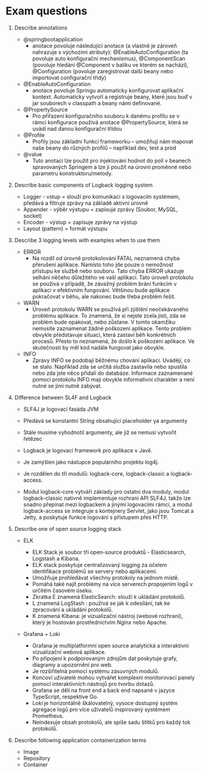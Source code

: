 # Exam questions

1. Describe annotations

    - @springbootapplication
        - anotace povoluje následující anotace (a vlastně je zároveň nahrazuje s výchozími atributy): @EnableAutoConfiguration (ta povoluje auto konfigurační mechanismus), @ComponentScan (povoluje hledání @Component v balíku ve kterém se nachází), @Configuration (povoluje zaregistrovat další beany nebo importovat configurační třídy)
    - @EnableAutoConfiguration
        - anotace povoluje Springu automaticky konfigurovat aplikační kontext. Automaticky vytvoří a registruje beany, které jsou buď v jar souborech v classpath a beany námi definované.
    - @PropertySource
        - Pro přiřazení konfiguračního souboru k danému profilu se v rámci konfigurace používá anotace @PropertySource, která se uvádí nad danou konfigurační třídou
    - @Profile
        - Profily jsou základní funkcí frameworku – umožňují nám mapovat naše beany do různých profilů – například dev, test a prod
    - @value
        - Tuto anotaci lze použít pro injektování hodnot do polí v beanech spravovaných Springem a lze ji použít na úrovni proměnné nebo parametru konstruktoru/metody.


2. Describe basic components of Logback logging system

    - Logger - vstup = slouží pro komunikaci s logovacím systémem, předává a filtruje zprávy na základě aktivní úrovně
    - Appender - výběr výstupu = zapisuje zprávy (Soubor, MySQL, socket)
    - Encoder - výstup = zapisuje zprávy na výstup
    - Layout (pattern) = formát výstupu
    
3. Describe 3 logging levels with examples when to use them
    
    - ERROR
        - Na rozdíl od úrovně protokolování FATAL neznamená chyba přerušení aplikace. Namísto toho jde pouze o nemožnost přístupu ke službě nebo souboru. Tato chyba ERROR ukazuje selhání něčeho důležitého ve vaší aplikaci. Tato úroveň protokolu se používá v případě, že závažný problém brání funkcím v aplikaci v efektivním fungování. Většinou bude aplikace pokračovat v běhu, ale nakonec bude třeba problém řešit.
    - WARN
        - Úroveň protokolu WARN se používá při zjištění neočekávaného problému aplikace. To znamená, že si nejste zcela jisti, zda se problém bude opakovat, nebo zůstane. V tomto okamžiku nemusíte zaznamenat žádné poškození aplikace. Tento problém obvykle představuje situaci, která zastaví běh konkrétních procesů. Přesto to neznamená, že došlo k poškození aplikace. Ve skutečnosti by měl kód nadále fungovat jako obvykle.
    - INFO
        - Zprávy INFO se podobají běžnému chování aplikací. Uvádějí, co se stalo. Například zda se určitá služba zastavila nebo spustila nebo zda jste něco přidali do databáze. Informace zaznamenané pomocí protokolu INFO mají obvykle informativní charakter a není nutné se jimi nutně zabývat.

4. Difference between SL4F and Logback

    - SLF4J je logovací fasáda JVM
    - Předává se konstantní String obsahující placeholder ya argumenty 
    - Stále musíme vyhodnotil argumenty, ale již se nemusí vytvořit řetězec
    
    - Logback je logovací framework pro aplikace v Javě. 
    - Je zamýšlen jako nástupce populárního projektu log4j. 
    - Je rozdělen do tří modulů: logback-core, logback-classic a logback-access. 
    - Modul logback-core vytváří základy pro ostatní dva moduly, modul logback-classic nativně implementuje rozhraní API SLF4J, takže lze snadno přepínat mezi logbackem a jinými logovacími rámci, a modul logback-access se integruje s kontejnery Servlet, jako jsou Tomcat a Jetty, a poskytuje funkce logování s přístupem přes HTTP.



5. Describe one of open source logging stack

    - ELK
        - ELK Stack je soubor tří open-source produktů - Elasticsearch, Logstash a Kibana. 
        - ELK stack poskytuje centralizovaný logging za účelem identifikace problémů se servery nebo aplikacemi. 
        - Umožňuje prohledávat všechny protokoly na jednom místě. 
        - Pomáhá také najít problémy na více serverech propojením logů v určitém časovém úseku.
        - Zkratka E znamená ElasticSearch: slouží k ukládání protokolů.
        - L znamená LogStash : používá se jak k odesílání, tak ke zpracování a ukládání protokolů.
        - K znamená Kibana: je vizualizační nástroj (webové rozhraní), který je hostován prostřednictvím Nginx nebo Apache.
    
    - Grafana + Loki
        - Grafana je multiplatformní open source analytická a interaktivní vizualizační webová aplikace. 
        - Po připojení k podporovaným zdrojům dat poskytuje grafy, diagramy a upozornění pro web. 
        - Je rozšiřitelná pomocí systému zásuvných modulů.
        - Koncoví uživatelé mohou vytvářet komplexní monitorovací panely pomocí interaktivních nástrojů pro tvorbu dotazů.
        - Grafana se dělí na front end a back end napsané v jazyce TypeScript, respektive Go.
        - Loki je horizontálně škálovatelný, vysoce dostupný systém agregace logů pro více uživatelů inspirovaný systémem Prometheus. 
        - Neindexuje obsah protokolů, ale spíše sadu štítků pro každý tok protokolů.


6. Describe following application containerization terms

    - Image
    - Repository
    - Container
